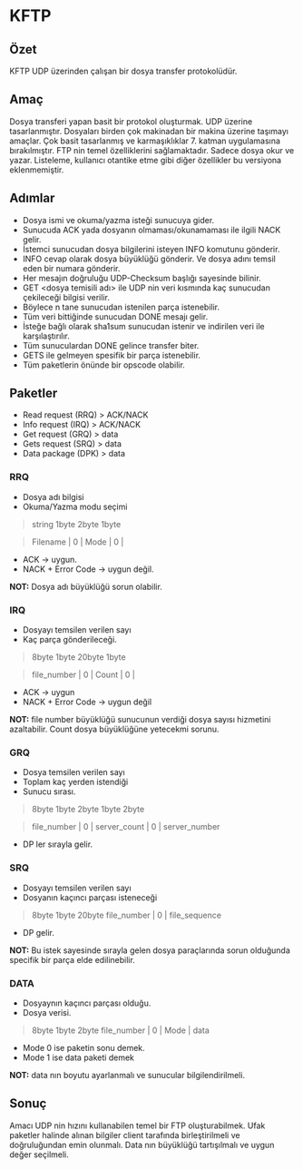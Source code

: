 # KFTP

## Özet
KFTP UDP üzerinden çalışan bir dosya transfer protokolüdür. 

## Amaç
Dosya transferi yapan basit bir protokol oluşturmak. UDP üzerine tasarlanmıştır. Dosyaları birden çok makinadan bir makina üzerine taşımayı amaçlar. Çok basit tasarlanmış ve karmaşıklıklar 7. katman uygulamasına bırakılmıştır. FTP nin temel özelliklerini sağlamaktadır. Sadece dosya okur ve yazar. Listeleme, kullanıcı otantike etme gibi diğer özellikler bu versiyona eklenmemiştir. 

## Adımlar
* Dosya ismi ve okuma/yazma isteği sunucuya gider.
* Sunucuda ACK yada dosyanın olmaması/okunamaması ile ilgili NACK gelir.
* İstemci sunucudan dosya bilgilerini isteyen INFO komutunu gönderir.
* INFO cevap olarak dosya büyüklüğü gönderir. Ve dosya adını temsil eden bir numara gönderir.
* Her mesajın doğruluğu UDP-Checksum başlığı sayesinde bilinir.
* GET <dosya temisili adı> ile UDP nin veri kısmında kaç sunucudan çekileceği bilgisi verilir.
* Böylece n tane sunucudan istenilen parça istenebilir.
* Tüm veri bittiğinde sunucudan DONE mesajı gelir.
* İsteğe bağlı olarak sha1sum sunucudan istenir ve indirilen veri ile karşılaştırılır.
* Tüm sunuculardan DONE gelince transfer biter.
* GETS ile gelmeyen spesifik bir parça istenebilir.
* Tüm paketlerin önünde bir opscode olabilir.

## Paketler
* Read request (RRQ) > ACK/NACK
* Info request (IRQ) > ACK/NACK
* Get  request (GRQ) > data
* Gets request (SRQ) > data
* Data package (DPK) > data

### RRQ
* Dosya adı bilgisi
* Okuma/Yazma modu seçimi

> string     1byte    2byte      1byte

> Filename  |   0  |    Mode    |   0  |

* ACK -> uygun.
* NACK + Error Code -> uygun değil.

**NOT:** Dosya adı büyüklüğü sorun olabilir.

### IRQ
* Dosyayı temsilen verilen sayı
* Kaç parça gönderileceği.

> 8byte        1byte   20byte   1byte

> file_number  |  0  |   Count  |   0  |

* ACK -> uygun
* NACK + Error Code -> uygun değil

**NOT:** file number büyüklüğü sunucunun verdiği dosya sayısı hizmetini azaltabilir. Count dosya büyüklüğüne yetecekmi sorunu.

### GRQ
* Dosya temsilen verilen sayı
* Toplam kaç yerden istendiği
* Sunucu sırası.

> 8byte       1byte      2byte       1byte    2byte

> file_number  |  0  |  server_count  |  0  |  server_number

* DP ler sırayla gelir.

### SRQ
* Dosyayı temsilen verilen sayı
* Dosyanın kaçıncı parçası isteneceği

> 8byte       1byte   20byte
> file_number  |  0  | file_sequence

* DP gelir.

**NOT:** Bu istek sayesinde sırayla gelen dosya paraçlarında sorun olduğunda specifik bir parça elde edilinebilir.

### DATA
* Dosyaynın kaçıncı parçası olduğu.
* Dosya verisi.

> 8byte       1byte   2byte
> file_number  |  0  |  Mode  |  data

* Mode 0 ise paketin sonu demek.
* Mode 1 ise data paketi demek

**NOT:** data nın boyutu ayarlanmalı ve sunucular bilgilendirilmeli.

## Sonuç
Amacı UDP nin hızını kullanabilen temel bir FTP oluşturabilmek. Ufak paketler halinde alınan bilgiler client tarafında birleştirilmeli ve doğruluğundan emin olunmalı. Data nın büyüklüğü tartışılmalı ve uygun değer seçilmeli.




